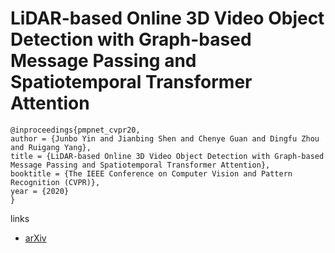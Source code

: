 # LiDAR-based Online 3D Video Object Detection with Graph-based Message Passing and Spatiotemporal Transformer Attention

```
@inproceedings{pmpnet_cvpr20,
author = {Junbo Yin and Jianbing Shen and Chenye Guan and Dingfu Zhou and Ruigang Yang},
title = {LiDAR-based Online 3D Video Object Detection with Graph-based Message Passing and Spatiotemporal Transformer Attention},
booktitle = {The IEEE Conference on Computer Vision and Pattern Recognition (CVPR)},
year = {2020}
}
```

links
- [arXiv](https://arxiv.org/abs/2004.01389)
